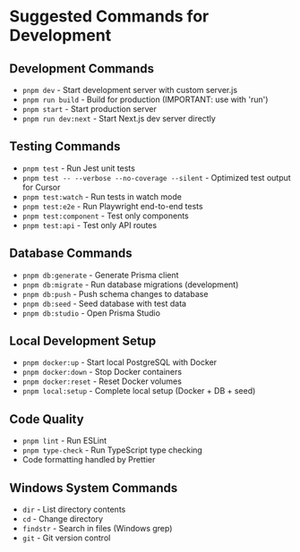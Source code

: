 # Suggested Commands for Development

## Development Commands
- `pnpm dev` - Start development server with custom server.js
- `pnpm run build` - Build for production (IMPORTANT: use with 'run')
- `pnpm start` - Start production server
- `pnpm run dev:next` - Start Next.js dev server directly

## Testing Commands
- `pnpm test` - Run Jest unit tests
- `pnpm test -- --verbose --no-coverage --silent` - Optimized test output for Cursor
- `pnpm test:watch` - Run tests in watch mode
- `pnpm test:e2e` - Run Playwright end-to-end tests
- `pnpm test:component` - Test only components
- `pnpm test:api` - Test only API routes

## Database Commands
- `pnpm db:generate` - Generate Prisma client
- `pnpm db:migrate` - Run database migrations (development)
- `pnpm db:push` - Push schema changes to database
- `pnpm db:seed` - Seed database with test data
- `pnpm db:studio` - Open Prisma Studio

## Local Development Setup
- `pnpm docker:up` - Start local PostgreSQL with Docker
- `pnpm docker:down` - Stop Docker containers
- `pnpm docker:reset` - Reset Docker volumes
- `pnpm local:setup` - Complete local setup (Docker + DB + seed)

## Code Quality
- `pnpm lint` - Run ESLint
- `pnpm type-check` - Run TypeScript type checking
- Code formatting handled by Prettier

## Windows System Commands
- `dir` - List directory contents
- `cd` - Change directory
- `findstr` - Search in files (Windows grep)
- `git` - Git version control
